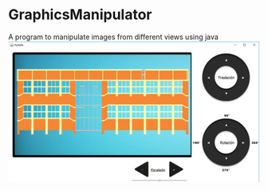 # GraphicsManipulator
A program to manipulate images from different views using java 
![alt text](https://github.com/jonas-repo/GraphicsManipulator/blob/master/src/manipuladorDeImagenes.PNG?raw=true)
